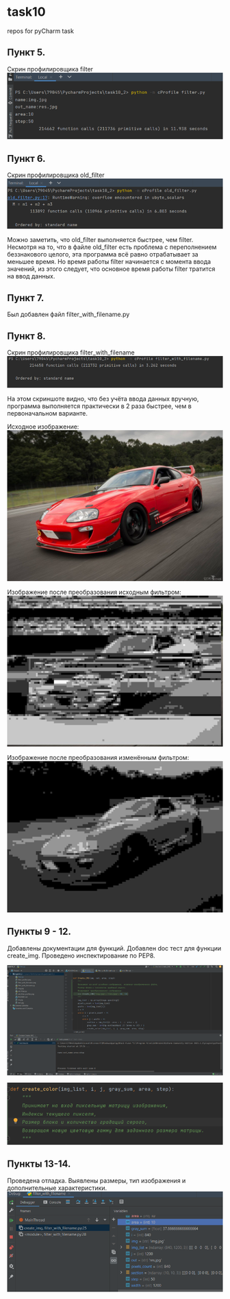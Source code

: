 # task10

repos for pyCharm task

Пункт 5. 
----
Скрин профилировщика filter 
![Скрин1](https://github.com/Roggi7/task10/blob/main/filter_profiler.png)

Пункт 6. 
----
Скрин профилировщика old_filter
![Скрин2](https://github.com/Roggi7/task10/blob/main/old_filter_profiler.png)

Можно заметить, что old_filter выполняется быстрее, чем filter. Несмотря на то, что в файле old_filter есть проблема с переполнением беззнакового целого, эта программа всё равно отрабатывает за меньшее время. Но время работы filter начинается с момента ввода значений, из этого следует, что основное время работы filter тратится на ввод данных.

Пункт 7. 
----
Был добавлен файл filter_with_filename.py

Пункт 8. 
----
Скрин профилировщика filter_with_filename
![Скрин3](https://github.com/Roggi7/task10/blob/main/filter_with_filename.png)

На этом скриншоте видно, что без учёта ввода данных вручную, программа выполняется практически в 2 раза быстрее, чем в первоначальном варианте.

Исходное изображение:
![Исходник](https://github.com/Roggi7/task10/blob/main/img.jpg)

Изображение после преобразования исходным фильтром:
![Результат1](https://github.com/Roggi7/task10/blob/main/res1.jpg)

Изображение после преобразования изменённым фильтром:
![Результат2](https://github.com/Roggi7/task10/blob/main/res.jpg)

Пункты 9 - 12.
----
Добавлены документации для функций. Добавлен doc тест для функции create_img. Проведено инспектирование по PEP8.

![doc1](https://github.com/Roggi7/task10/blob/main/doctest_create_img.png)

![doc2](https://github.com/Roggi7/task10/blob/main/docstring_create_color.png)

Пункты 13-14. 
----
Проведена отладка. Выявлены размеры, тип изображения и дополнительные характеристики.
![debug](https://github.com/Roggi7/task10/blob/main/debug.png)